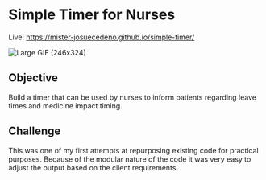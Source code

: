 # Simple Timer for Nurses

Live: https://mister-josuecedeno.github.io/simple-timer/

![Large GIF (246x324)](https://user-images.githubusercontent.com/47830532/106308257-107f7580-6226-11eb-8a5d-f6499c6cc905.gif)

## Objective

Build a timer that can be used by nurses to inform patients regarding leave times and medicine impact timing.

## Challenge

This was one of my first attempts at repurposing existing code for practical purposes. Because of the modular nature of the code it was very easy to adjust the output based on the client requirements.
